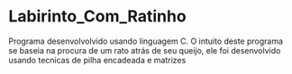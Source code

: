 # Labirinto_Com_Ratinho
 Programa desenvolvolvido usando linguagem C. O intuito deste programa se baseia na procura de um rato atrás de seu queijo, ele foi desenvolvido usando tecnicas de pilha encadeada e matrizes

